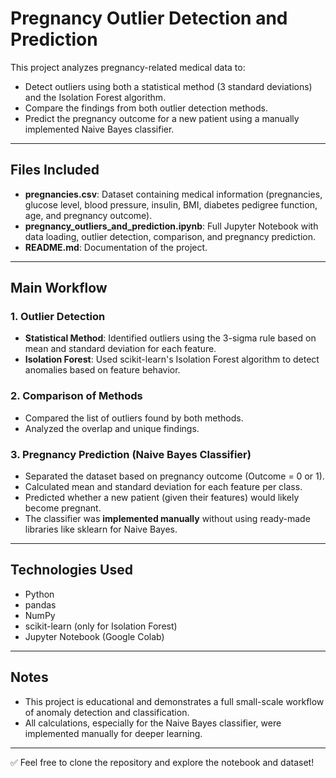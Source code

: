 # Pregnancy Outlier Detection and Prediction

This project analyzes pregnancy-related medical data to:
- Detect outliers using both a statistical method (3 standard deviations) and the Isolation Forest algorithm.
- Compare the findings from both outlier detection methods.
- Predict the pregnancy outcome for a new patient using a manually implemented Naive Bayes classifier.

---

## Files Included

- **pregnancies.csv**: Dataset containing medical information (pregnancies, glucose level, blood pressure, insulin, BMI, diabetes pedigree function, age, and pregnancy outcome).
- **pregnancy_outliers_and_prediction.ipynb**: Full Jupyter Notebook with data loading, outlier detection, comparison, and pregnancy prediction.
- **README.md**: Documentation of the project.

---

## Main Workflow

### 1. Outlier Detection
- **Statistical Method**: Identified outliers using the 3-sigma rule based on mean and standard deviation for each feature.
- **Isolation Forest**: Used scikit-learn's Isolation Forest algorithm to detect anomalies based on feature behavior.

### 2. Comparison of Methods
- Compared the list of outliers found by both methods.
- Analyzed the overlap and unique findings.

### 3. Pregnancy Prediction (Naive Bayes Classifier)
- Separated the dataset based on pregnancy outcome (Outcome = 0 or 1).
- Calculated mean and standard deviation for each feature per class.
- Predicted whether a new patient (given their features) would likely become pregnant.
- The classifier was **implemented manually** without using ready-made libraries like sklearn for Naive Bayes.

---

## Technologies Used

- Python
- pandas
- NumPy
- scikit-learn (only for Isolation Forest)
- Jupyter Notebook (Google Colab)

---

## Notes

- This project is educational and demonstrates a full small-scale workflow of anomaly detection and classification.
- All calculations, especially for the Naive Bayes classifier, were implemented manually for deeper learning.

---

✅ Feel free to clone the repository and explore the notebook and dataset!
